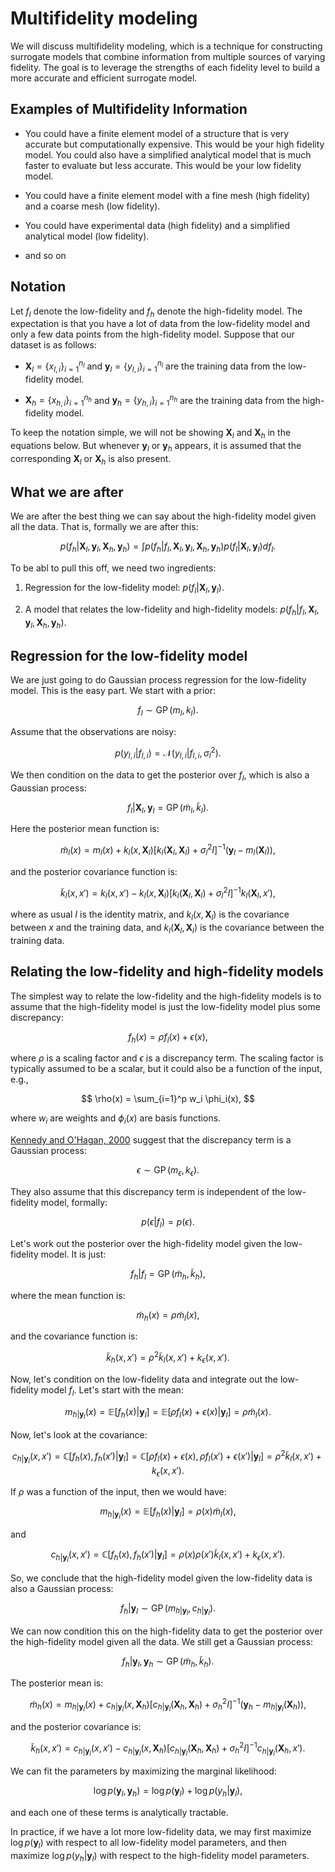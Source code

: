 # Multifidelity modeling

We will discuss multifidelity modeling, which is a technique for constructing surrogate models that combine information from multiple sources of varying fidelity. The goal is to leverage the strengths of each fidelity level to build a more accurate and efficient surrogate model.

## Examples of Multifidelity Information

+ You could have a finite element model of a structure that is very accurate but computationally expensive. This would be your high fidelity model. You could also have a simplified analytical model that is much faster to evaluate but less accurate. This would be your low fidelity model.

+ You could have a finite element model with a fine mesh (high fidelity) and a coarse mesh (low fidelity).

+ You could have experimental data (high fidelity) and a simplified analytical model (low fidelity).

+ and so on

## Notation

Let $f_l$ denote the low-fidelity and $f_h$ denote the high-fidelity model.
The expectation is that you have a lot of data from the low-fidelity model and only a few data points from the high-fidelity model.
Suppose that our dataset is as follows:

+ $\mathbf{X}_l = \{x_{l,i}\}_{i=1}^{n_l}$ and $\mathbf{y}_l = \{y_{l,i}\}_{i=1}^{n_l}$ are the training data from the low-fidelity model.

+ $\mathbf{X}_h = \{x_{h,i}\}_{i=1}^{n_h}$ and $\mathbf{y}_h = \{y_{h,i}\}_{i=1}^{n_h}$ are the training data from the high-fidelity model.

To keep the notation simple, we will not be showing $\mathbf{X}_l$ and $\mathbf{X}_h$ in the equations below.
But whenever $\mathbf{y}_l$ or $\mathbf{y}_h$ appears, it is assumed that the corresponding $\mathbf{X}_l$ or $\mathbf{X}_h$ is also present.

## What we are after
We are after the best thing we can say about the high-fidelity model given all the data.
That is, formally we are after this:

$$
p(f_h|\mathbf{X}_l, \mathbf{y}_l, \mathbf{X}_h, \mathbf{y}_h) = \int p(f_h|f_l, \mathbf{X}_l, \mathbf{y}_l, \mathbf{X}_h, \mathbf{y}_h) p(f_l|\mathbf{X}_l, \mathbf{y}_l) df_l.
$$

To be abl to pull this off, we need two ingredients:

1. Regression for the low-fidelity model: $p(f_l|\mathbf{X}_l, \mathbf{y}_l)$.

2. A model that relates the low-fidelity and high-fidelity models: $p(f_h|f_l, \mathbf{X}_l, \mathbf{y}_l, \mathbf{X}_h, \mathbf{y}_h)$.

## Regression for the low-fidelity model

We are just going to do Gaussian process regression for the low-fidelity model.
This is the easy part.
We start with a prior:

$$
f_l \sim \operatorname{GP}(m_l, k_l).
$$

Assume that the observations are noisy:

$$
p(y_{l,i}|f_{l,i}) = \mathcal{N}(y_{l,i}|f_{l,i}, \sigma_l^2).
$$

We then condition on the data to get the posterior over $f_l$, which is also a Gaussian process:

$$
f_l|\mathbf{X}_l, \mathbf{y}_l = \operatorname{GP}(\tilde{m}_l, \tilde{k}_l).
$$

Here the posterior mean function is:

$$
\tilde{m}_l(x) = m_l(x) + k_l(x, \mathbf{X}_l) [k_l(\mathbf{X}_l, \mathbf{X}_l) + \sigma_l^2 I]^{-1} (\mathbf{y}_l - m_l(\mathbf{X}_l)),
$$

and the posterior covariance function is:

$$
\tilde{k}_l(x, x') = k_l(x, x') - k_l(x, \mathbf{X}_l) [k_l(\mathbf{X}_l, \mathbf{X}_l) + \sigma_l^2 I]^{-1} k_l(\mathbf{X}_l, x'),
$$

where as usual $I$ is the identity matrix, and $k_l(x, \mathbf{X}_l)$ is the covariance between $x$ and the training data, and $k_l(\mathbf{X}_l, \mathbf{X}_l)$ is the covariance between the training data.

## Relating the low-fidelity and high-fidelity models

The simplest way to relate the low-fidelity and the high-fidelity models is to assume that the high-fidelity model is just the low-fidelity model plus some discrepancy:

$$
f_h(x) = \rho f_l(x) + \epsilon(x),
$$

where $\rho$ is a scaling factor and $\epsilon$ is a discrepancy term.
The scaling factor is typically assumed to be a scalar, but it could also be a function of the input, e.g.,

$$
\rho(x) = \sum_{i=1}^p w_i \phi_i(x),
$$

where $w_i$ are weights and $\phi_i(x)$ are basis functions.

[Kennedy and O'Hagan, 2000](https://academic.oup.com/biomet/article/87/1/1/221217?login=true) suggest that the discrepancy term is a Gaussian process:

$$
\epsilon \sim \operatorname{GP}(m_{\epsilon}, k_{\epsilon}).
$$

They also assume that this discrepancy term is independent of the low-fidelity model, formally:

$$
p(\epsilon|f_l) = p(\epsilon).
$$

Let's work out the posterior over the high-fidelity model given the low-fidelity model.
It is just:

$$
f_h|f_l = \operatorname{GP}(\tilde{m}_h, \tilde{k}_h),
$$

where the mean function is:

$$
\tilde{m}_h(x) = \rho \tilde{m}_l(x),
$$

and the covariance function is:

$$
\tilde{k}_h(x, x') = \rho^2 \tilde{k}_l(x, x') + k_{\epsilon}(x, x').
$$

Now, let's condition on the low-fidelity data and integrate out the low-fidelity model $f_l$.
Let's start with the mean:

$$
m_{h|\mathbf{y}_l}(x) = \mathbb{E}[f_h(x)|\mathbf{y}_l] = \mathbb{E}[\rho f_l(x) + \epsilon(x)|\mathbf{y}_l] = \rho \tilde{m}_l(x).
$$

Now, let's look at the covariance:

$$
c_{h|\mathbf{y}_l}(x, x') = \mathbb{C}[f_h(x), f_h(x')|\mathbf{y}_l] = \mathbb{C}[\rho f_l(x) + \epsilon(x), \rho f_l(x') + \epsilon(x')|\mathbf{y}_l] = \rho^2 \tilde{k}_l(x, x') + k_{\epsilon}(x, x').
$$

If $\rho$ was a function of the input, then we would have:

$$
m_{h|\mathbf{y}_l}(x) = \mathbb{E}[f_h(x)|\mathbf{y}_l] = \rho(x) \tilde{m}_l(x),
$$

and

$$
c_{h|\mathbf{y}_l}(x,x') = \mathbb{C}[f_h(x), f_h(x')|\mathbf{y}_l] = \rho(x) \rho(x') \tilde{k}_l(x, x') + k_{\epsilon}(x, x').
$$

So, we conclude that the high-fidelity model given the low-fidelity data is also a Gaussian process:

$$
f_h|\mathbf{y}_l \sim \operatorname{GP}(m_{h|\mathbf{y}_l}, c_{h|\mathbf{y}_l}).
$$

We can now condition this on the high-fidelity data to get the posterior over the high-fidelity model given all the data.
We still get a Gaussian process:

$$
f_h|\mathbf{y}_l, \mathbf{y}_h \sim \operatorname{GP}(\tilde{m}_h, \tilde{k}_h).
$$

The posterior mean is:

$$
\tilde{m}_h(x) = m_{h|\mathbf{y}_l}(x) + c_{h|\mathbf{y}_l}(x, \mathbf{X}_h) [c_{h|\mathbf{y}_l}(\mathbf{X}_h, \mathbf{X}_h) + \sigma_h^2 I]^{-1} (\mathbf{y}_h - m_{h|\mathbf{y}_l}(\mathbf{X}_h)),
$$

and the posterior covariance is:

$$
\tilde{k}_h(x, x') = c_{h|\mathbf{y}_l}(x, x') - c_{h|\mathbf{y}_l}(x, \mathbf{X}_h) [c_{h|\mathbf{y}_l}(\mathbf{X}_h, \mathbf{X}_h) + \sigma_h^2 I]^{-1} c_{h|\mathbf{y}_l}(\mathbf{X}_h, x').
$$

We can fit the parameters by maximizing the marginal likelihood:

$$
\log p(\mathbf{y}_l, \mathbf{y}_h) = \log p(\mathbf{y}_l) + \log p(y_h|\mathbf{y}_l),
$$

and each one of these terms is analytically tractable.

In practice, if we have a lot more low-fidelity data, we may first maximize $\log p(\mathbf{y}_l)$ with respect to all low-fidelity model parameters, and then maximize $\log p(y_h|\mathbf{y}_l)$ with respect to the high-fidelity model parameters.